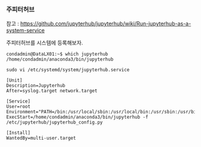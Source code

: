 ### 주피터허브
참고 : https://github.com/jupyterhub/jupyterhub/wiki/Run-jupyterhub-as-a-system-service

주피터허브를 시스템에 등록해보자.

~~~
condadmin@DataLX01:~$ which jupyterhub
/home/condadmin/anaconda3/bin/jupyterhub
~~~
~~~
sudo vi /etc/systemd/system/jupyterhub.service
~~~
~~~
[Unit]
Description=Jupyterhub
After=syslog.target network.target

[Service]
User=root
Environment="PATH=/bin:/usr/local/sbin:/usr/local/bin:/usr/sbin:/usr/bin:/home/condadmin/anaconda3/bin"
ExecStart=/home/condadmin/anaconda3/bin/jupyterhub -f /etc/jupyterhub/jupyterhub_config.py

[Install]
WantedBy=multi-user.target
~~~

